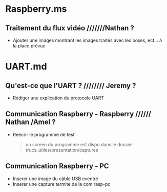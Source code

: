 # Raspberry.ms
## Traitement du flux vidéo ///////Nathan ?
- Ajouter une images montrant les images traités avec les boxes, ect... à la place prévue

# UART.md
## Qu'est-ce que l'UART ? //////// Jeremy ?
- Rédiger une explication du protocole UART

## Communication Raspberry - Raspberry ////// Nathan /Amel ?
- Reecrir le programme de test
	> un screen du programme est dispo dans le dossier trucs_utiles/presentation/captures

## Communication Raspberry - PC
- Inserer une image du câble USB eventré
- Inserer une capture termite de la com rasp-pc

